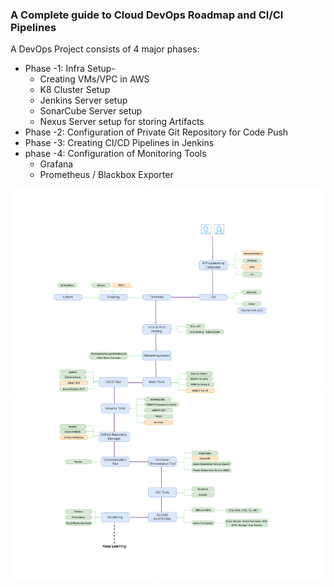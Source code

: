 ### A Complete guide to Cloud DevOps Roadmap and CI/CI Pipelines
A DevOps Project consists of 4 major phases:
* Phase -1: Infra Setup-
  - Creating VMs/VPC in AWS
  - K8 Cluster Setup
  - Jenkins Server setup
  - SonarCube Server setup
  - Nexus Server setup for storing Artifacts
* Phase -2: Configuration of Private Git Repository for Code Push
* Phase -3: Creating CI/CD Pipelines in Jenkins
* phase -4: Configuration of Monitoring Tools
  - Grafana
  - Prometheus / Blackbox Exporter

![Alt Text](https://github.com/sachinbasyal/Cloud-DevOps-RoadMap/blob/main/DevOps%20RoadMap.png?raw=true)
